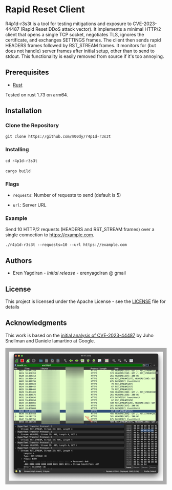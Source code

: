 # Rapid Reset Client

R4p1d-r3s3t is a tool for testing mitigations and exposure to CVE-2023-44487 (Rapid Reset DDoS attack vector). It implements a minimal HTTP/2 client that opens a single TCP socket, negotiates TLS, ignores the certificate, and exchanges SETTINGS frames. The client then sends rapid HEADERS frames followed by RST_STREAM frames. It monitors for (but does not handle) server frames after initial setup, other than to send to stdout. This functionality is easily removed from source if it's too annoying. 

## Prerequisites

- [Rust](https://www.rust-lang.org/)

Tested on rust 1.73 on arm64.  

## Installation

### Clone the Repository

```
git clone https://github.com/m00dy/r4p1d-r3s3t
```

### Installing

```
cd r4p1d-r3s3t

cargo build
```

### Flags

- `requests`: Number of requests to send (default is 5)

- `url`: Server URL

### Example

Send 10 HTTP/2 requests (HEADERS and RST_STREAM frames) over a single connection to https://example.com.

```
./r4p1d-r3s3t --requests=10 --url https://example.com
```


## Authors

-  Eren Yagdiran  -  *Initial  release*  - erenyagdiran @ gmail


## License

This project is licensed under the Apache License - see the [LICENSE](LICENSE) file for details

## Acknowledgments

This work is based on the [initial analysis of CVE-2023-44487](https://cloud.google.com/blog/products/identity-security/how-it-works-the-novel-http2-rapid-reset-ddos-attack) by Juho Snellman and  Daniele Iamartino at Google.


![alt text](https://github.com/m00dy/r3p1d-r3s3t/blob/main/rapid_reset_screenshot.png?raw=true)
